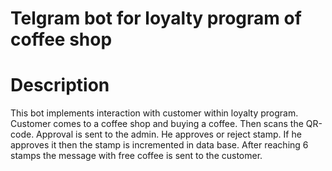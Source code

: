# Telgram bot for loyalty program of coffee shop
# Description
This bot implements interaction with customer within loyalty program. Customer comes to a coffee shop and buying a coffee. 
Then scans the QR-code. Approval is sent to the admin. He approves or reject stamp. If he approves it then the stamp is incremented in data base.
After reaching 6 stamps the message with free coffee is sent to the customer.
